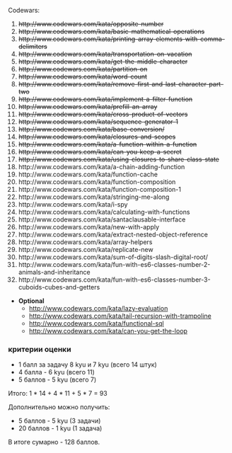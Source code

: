 Codewars:
<ol>
     <li><s>http://www.codewars.com/kata/opposite-number</s></li>
     <li><s>http://www.codewars.com/kata/basic-mathematical-operations</s></li>
     <li><s>http://www.codewars.com/kata/printing-array-elements-with-comma-delimiters</s></li>
     <li><s>http://www.codewars.com/kata/transportation-on-vacation</s></li>
     <li><s>http://www.codewars.com/kata/get-the-middle-character</s></li>
     <li><s>http://www.codewars.com/kata/partition-on</s></li>
     <li><s>http://www.codewars.com/kata/word-count</s></li>
     <li><s>http://www.codewars.com/kata/remove-first-and-last-character-part-two</s></li>
     <li><s>http://www.codewars.com/kata/implement-a-filter-function</s></li>
     <li><s>http://www.codewars.com/kata/prefill-an-array</s></li>
     <li><s>http://www.codewars.com/kata/cross-product-of-vectors</s></li>
     <li><s>http://www.codewars.com/kata/sequence-generator-1</s></li>
     <li><s>http://www.codewars.com/kata/base-conversion/</s></li>
     <li><s>http://www.codewars.com/kata/closures-and-scopes</s></li>
     <li><s>http://www.codewars.com/kata/a-function-within-a-function</s></li>
     <li><s>http://www.codewars.com/kata/can-you-keep-a-secret</s></li>
     <li><s>http://www.codewars.com/kata/using-closures-to-share-class-state</s></li>
     <li>http://www.codewars.com/kata/a-chain-adding-function</li>
     <li>http://www.codewars.com/kata/function-cache</li>
     <li>http://www.codewars.com/kata/function-composition</li>
     <li>http://www.codewars.com/kata/function-composition-1</li>
     <li>http://www.codewars.com/kata/stringing-me-along</li>
     <li>http://www.codewars.com/kata/i-spy</li>
     <li>http://www.codewars.com/kata/calculating-with-functions</li>
     <li>http://www.codewars.com/kata/santaclausable-interface</li>
     <li>http://www.codewars.com/kata/new-with-apply</li>
     <li>http://www.codewars.com/kata/extract-nested-object-reference</li>
     <li>http://www.codewars.com/kata/array-helpers</li>
     <li>http://www.codewars.com/kata/replicate-new</li>
     <li>http://www.codewars.com/kata/sum-of-digits-slash-digital-root/</li>
     <li>http://www.codewars.com/kata/fun-with-es6-classes-number-2-animals-and-inheritance</li>
     <li>http://www.codewars.com/kata/fun-with-es6-classes-number-3-cuboids-cubes-and-getters</li>
</ol>
     
  - __Optional__
     - http://www.codewars.com/kata/lazy-evaluation
     - http://www.codewars.com/kata/tail-recursion-with-trampoline
     - http://www.codewars.com/kata/functional-sql
     - http://www.codewars.com/kata/can-you-get-the-loop
  
  ### критерии оценки
*  1 балл за задачу 8 kyu и 7 kyu (всего 14 штук)
*  4 балла - 6 kyu (всего 11)
*  5 баллов - 5 kyu (всего 7)

Итого: 1 * 14 + 4 * 11 + 5 * 7  = 93

Дополнительно можно получить:
*  5 баллов - 5 kyu (3 задачи)
*  20 баллов - 1 kyu (1 задача)

В итоге сумарно - 128 баллов. 
